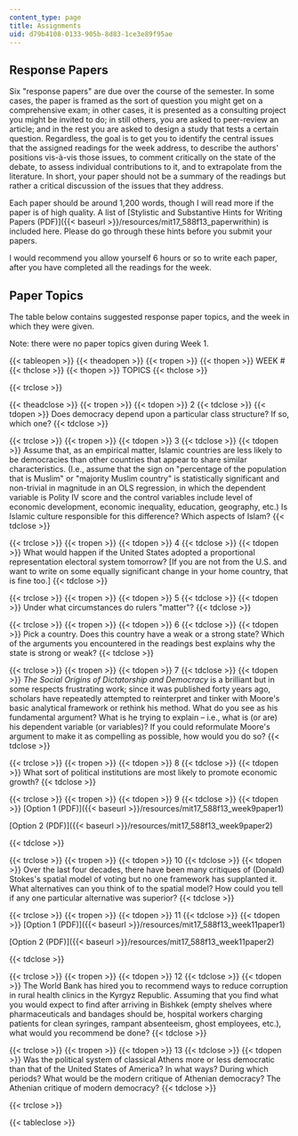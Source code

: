 ```yaml
---
content_type: page
title: Assignments
uid: d79b4108-0133-905b-8d83-1ce3e89f95ae
---
```


Response Papers
---------------

Six "response papers" are due over the course of the semester. In some cases, the paper is framed as the sort of question you might get on a comprehensive exam; in other cases, it is presented as a consulting project you might be invited to do; in still others, you are asked to peer-review an article; and in the rest you are asked to design a study that tests a certain question. Regardless, the goal is to get you to identify the central issues that the assigned readings for the week address, to describe the authors' positions vis-à-vis those issues, to comment critically on the state of the debate, to assess individual contributions to it, and to extrapolate from the literature. In short, your paper should not be a summary of the readings but rather a critical discussion of the issues that they address.

Each paper should be around 1,200 words, though I will read more if the paper is of high quality. A list of [Stylistic and Substantive Hints for Writing Papers (PDF)]({{< baseurl >}}/resources/mit17_588f13_paperwrithin) is included here. Please do go through these hints before you submit your papers.

I would recommend you allow yourself 6 hours or so to write each paper, after you have completed all the readings for the week.

Paper Topics
------------

The table below contains suggested response paper topics, and the week in which they were given.

Note: there were no paper topics given during Week 1.

{{< tableopen >}}
{{< theadopen >}}
{{< tropen >}}
{{< thopen >}}
WEEK #
{{< thclose >}}
{{< thopen >}}
TOPICS
{{< thclose >}}

{{< trclose >}}

{{< theadclose >}}
{{< tropen >}}
{{< tdopen >}}
2
{{< tdclose >}}
{{< tdopen >}}
Does democracy depend upon a particular class structure? If so, which one?
{{< tdclose >}}

{{< trclose >}}
{{< tropen >}}
{{< tdopen >}}
3
{{< tdclose >}}
{{< tdopen >}}
Assume that, as an empirical matter, Islamic countries are less likely to be democracies than other countries that appear to share similar characteristics. (I.e., assume that the sign on "percentage of the population that is Muslim" or "majority Muslim country" is statistically significant and non-trivial in magnitude in an OLS regression, in which the dependent variable is Polity IV score and the control variables include level of economic development, economic inequality, education, geography, etc.) Is Islamic culture responsible for this difference? Which aspects of Islam?
{{< tdclose >}}

{{< trclose >}}
{{< tropen >}}
{{< tdopen >}}
4
{{< tdclose >}}
{{< tdopen >}}
What would happen if the United States adopted a proportional representation electoral system tomorrow? \[If you are not from the U.S. and want to write on some equally significant change in your home country, that is fine too.\]
{{< tdclose >}}

{{< trclose >}}
{{< tropen >}}
{{< tdopen >}}
5
{{< tdclose >}}
{{< tdopen >}}
Under what circumstances do rulers "matter"?
{{< tdclose >}}

{{< trclose >}}
{{< tropen >}}
{{< tdopen >}}
6
{{< tdclose >}}
{{< tdopen >}}
Pick a country. Does this country have a weak or a strong state? Which of the arguments you encountered in the readings best explains why the state is strong or weak?
{{< tdclose >}}

{{< trclose >}}
{{< tropen >}}
{{< tdopen >}}
7
{{< tdclose >}}
{{< tdopen >}}
_The Social Origins of Dictatorship and Democracy_ is a brilliant but in some respects frustrating work; since it was published forty years ago, scholars have repeatedly attempted to reinterpret and tinker with Moore's basic analytical framework or rethink his method. What do you see as his fundamental argument? What is he trying to explain – i.e., what is (or are) his dependent variable (or variables)? If you could reformulate Moore's argument to make it as compelling as possible, how would you do so?
{{< tdclose >}}

{{< trclose >}}
{{< tropen >}}
{{< tdopen >}}
8
{{< tdclose >}}
{{< tdopen >}}
What sort of political institutions are most likely to promote economic growth?
{{< tdclose >}}

{{< trclose >}}
{{< tropen >}}
{{< tdopen >}}
9
{{< tdclose >}}
{{< tdopen >}}
[Option 1 (PDF)]({{< baseurl >}}/resources/mit17_588f13_week9paper1)

[Option 2 (PDF)]({{< baseurl >}}/resources/mit17_588f13_week9paper2)


{{< tdclose >}}

{{< trclose >}}
{{< tropen >}}
{{< tdopen >}}
10
{{< tdclose >}}
{{< tdopen >}}
Over the last four decades, there have been many critiques of (Donald) Stokes's spatial model of voting but no one framework has supplanted it. What alternatives can you think of to the spatial model? How could you tell if any one particular alternative was superior?
{{< tdclose >}}

{{< trclose >}}
{{< tropen >}}
{{< tdopen >}}
11
{{< tdclose >}}
{{< tdopen >}}
[Option 1 (PDF)]({{< baseurl >}}/resources/mit17_588f13_week11paper1)

[Option 2 (PDF)]({{< baseurl >}}/resources/mit17_588f13_week11paper2)


{{< tdclose >}}

{{< trclose >}}
{{< tropen >}}
{{< tdopen >}}
12
{{< tdclose >}}
{{< tdopen >}}
The World Bank has hired you to recommend ways to reduce corruption in rural health clinics in the Kyrgyz Republic. Assuming that you find what you would expect to find after arriving in Bishkek (empty shelves where pharmaceuticals and bandages should be, hospital workers charging patients for clean syringes, rampant absenteeism, ghost employees, etc.), what would you recommend be done?
{{< tdclose >}}

{{< trclose >}}
{{< tropen >}}
{{< tdopen >}}
13
{{< tdclose >}}
{{< tdopen >}}
Was the political system of classical Athens more or less democratic than that of the United States of America? In what ways? During which periods? What would be the modern critique of Athenian democracy? The Athenian critique of modern democracy?
{{< tdclose >}}

{{< trclose >}}

{{< tableclose >}}